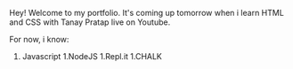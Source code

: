 
Hey! Welcome to my portfolio. 
It's coming up tomorrow when i learn HTML and CSS with Tanay Pratap live on Youtube.

For now, i know:
1. Javascript
1.NodeJS
1.Repl.it
1.CHALK
